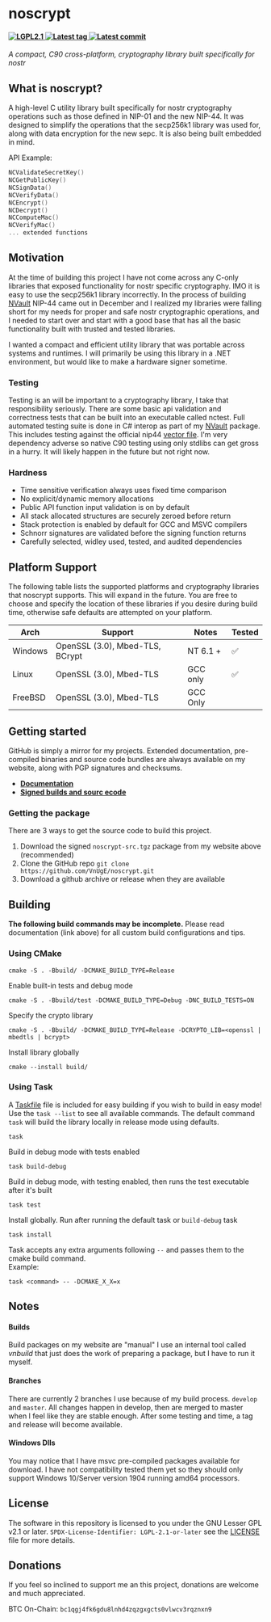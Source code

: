 ﻿﻿
# noscrypt  

<h4 align="left">
  <a href="https://github.com/VnUgE/noscrypt/blob/master/LICENSE">
    <img src="https://img.shields.io/badge/license-LGPL2.1-green.svg" alt="LGPL2.1" />
  </a>
  <a href="https://github.com/VnUgE/noscrypt/tags">
    <img src="https://img.shields.io/github/v/tag/vnuge/noscrypt" alt="Latest tag"/>
  </a>
  <a href="https://github.com/VnUgE/noscrypt/commits">
    <img src="https://img.shields.io/github/last-commit/vnuge/noscrypt/master" alt="Latest commit"/>
  </a>
</h4>

*A compact, C90 cross-platform, cryptography library built specifically for nostr*

## What is noscrypt?
A high-level C utility library built specifically for nostr cryptography operations such as those defined in NIP-01 and the new NIP-44. It was designed to simplify the operations that the secp256k1 library was used for, along with data encryption for the new sepc. It is also being built embedded in mind.  

API Example:
```C
NCValidateSecretKey()
NCGetPublicKey()
NCSignData()
NCVerifyData()
NCEncrypt()
NCDecrypt()
NCComputeMac()
NCVerifyMac()
... extended functions
```

## Motivation
At the time of building this project I have not come across any C-only libraries that exposed functionality for nostr specific cryptography. IMO it is easy to use the secp256k1 library incorrectly. In the process of building [NVault](https://github.com/VnUgE/NVault) NIP-44 came out in December and I realized my libraries were falling short for my needs for proper and safe nostr cryptographic operations, and I needed to start over and start with a good base that has all the basic  functionality built with trusted and tested libraries.  

I wanted a compact and efficient utility library that was portable across systems and runtimes. I will primarily be using this library in a .NET environment, but would like to make a hardware signer sometime. 

### Testing
Testing is an will be important to a cryptography library, I take that responsibility seriously. There are some basic api validation and correctness tests that can be built into an executable called nctest. Full automated testing suite is done in C# interop as part of my [NVault](https://github.com/vnuge/nvault) package. This includes testing against the official nip44 [vector file](https://github.com/paulmillr/nip44/blob/main/nip44.vectors.json). I'm very dependency adverse so native C90 testing using only stdlibs can get gross in a hurry. It will likely happen in the future but not right now. 

### Hardness
- Time sensitive verification always uses fixed time comparison
- No explicit/dynamic memory allocations
- Public API function input validation is on by default
- All stack allocated structures are securely zeroed before return
- Stack protection is enabled by default for GCC and MSVC compilers
- Schnorr signatures are validated before the signing function returns
- Carefully selected, widley used, tested, and audited dependencies


## Platform Support
The following table lists the supported platforms and cryptography libraries that noscrypt supports. This will expand in the future. You are free to choose and specify the location of these libraries if you desire during build time, otherwise safe defaults are attempted on your platform.

| Arch | Support | Notes | Tested |
| ----- | ---------- | ------- | ------- |
| Windows | OpenSSL (3.0), Mbed-TLS, BCrypt | NT 6.1 + | ✅ |
| Linux   | OpenSSL (3.0), Mbed-TLS         | GCC only | ✅ |
| FreeBSD | OpenSSL (3.0), Mbed-TLS         | GCC Only |    |


## Getting started
GitHub is simply a mirror for my projects. Extended documentation, pre-compiled binaries and source code bundles are always available on my website, along with PGP signatures and checksums.    

- **[Documentation](https://www.vaughnnugent.com/resources/software/articles?tags=docs,_noscrypt)**  
- **[Signed builds and sourc ecode](https://www.vaughnnugent.com/resources/software/modules/noscrypt)**  

### Getting the package
There are 3 ways to get the source code to build this project.  
1. Download the signed `noscrypt-src.tgz` package from my website above (recommended)
2. Clone the GitHub repo `git clone https://github.com/VnUgE/noscrypt.git`  
3. Download a github archive or release when they are available  

## Building
**The following build commands may be incomplete.** Please read documentation (link above) for all custom build configurations and tips.

### Using CMake
```shell
cmake -S . -Bbuild/ -DCMAKE_BUILD_TYPE=Release
```

Enable built-in tests and debug mode
```shell
cmake -S . -Bbuild/test -DCMAKE_BUILD_TYPE=Debug -DNC_BUILD_TESTS=ON
```

Specify the crypto library
```shell
cmake -S . -Bbuild/ -DCMAKE_BUILD_TYPE=Release -DCRYPTO_LIB=<openssl | mbedtls | bcrypt>
```

Install library globally
```shell
cmake --install build/
```

### Using Task
A [Taskfile](https://taskfile.dev) file is included for easy building if you wish to build in easy mode! Use the `task --list` to see all available commands. The default command `task` will build the library locally in release mode using defaults. 

```shell
task 
```
Build in debug mode with tests enabled
```shell
task build-debug
```

Build in debug mode, with testing enabled, then runs the test executable after it's built
```shell
task test
```

Install globally. Run after running the default task or `build-debug` task
```shell
task install
```

Task accepts any extra arguments following `--` and passes them to the cmake build command.   
Example:
```shell
task <command> -- -DCMAKE_X_X=x
```

## Notes
#### Builds
Build packages on my website are "manual" I use an internal tool called *vnbuild* that just does the work of preparing a package, but I have to run it myself.  

#### Branches
There are currently 2 branches I use because of my build process. `develop` and `master`. All changes happen in develop, then are merged to master when I feel like they are stable enough. After some testing and time, a tag and release will become available.   

#### Windows Dlls
You may notice that I have msvc pre-compiled packages available for download. I have not compatibility tested them yet so they should only support Windows 10/Server version 1904 running amd64 processors. 

## License
The software in this repository is licensed to you under the GNU Lesser GPL v2.1 or later. `SPDX-License-Identifier: LGPL-2.1-or-later` see the [LICENSE](LICENSE) file for more details.    

## Donations
If you feel so inclined to support me an this project, donations are welcome and much appreciated.   

BTC On-Chain: ``bc1qgj4fk6gdu8lnhd4zqzgxgcts0vlwcv3rqznxn9``  

